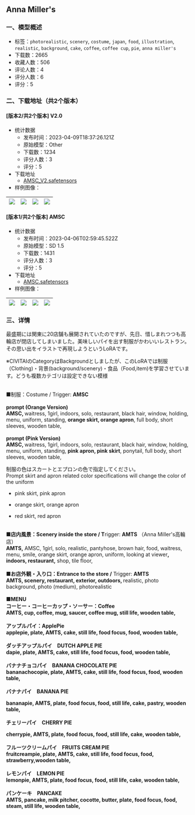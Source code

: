 ## Anna Miller's 
### 一、模型概述

- 标签：`photorealistic`, `scenery`, `costume`, `japan`, `food`, `illustration`, `realistic`, `background`, `cake`, `coffee`, `coffee cup`, `pie`, `anna miller's`
- 下载数：2665
- 收藏人数：506
- 评论人数：4
- 评分人数：6
- 评分：5

### 二、下载地址（共2个版本）

#### [版本2/共2个版本] V2.0

- 统计数据
  - 发布时间：2023-04-09T18:37:26.121Z
  - 原始模型：Other
  - 下载数：1234
  - 评分人数：3
  - 评分：5
- 下载地址
  - [AMSC_V2.safetensors](https://civitai.com/api/download/models/37726)
- 样例图像：

| <img src="https://image.civitai.com/xG1nkqKTMzGDvpLrqFT7WA/5510dc52-9fd1-4787-0882-677e34fcf400/width=450/416861.jpeg" /> | <img src="https://image.civitai.com/xG1nkqKTMzGDvpLrqFT7WA/82260c28-16ca-4f14-b7bc-d2328836b500/width=450/453464.jpeg" /> | <img src="https://image.civitai.com/xG1nkqKTMzGDvpLrqFT7WA/bdebfac9-8895-4aae-cdc3-83595afc7e00/width=450/453467.jpeg" /> | <img src="https://image.civitai.com/xG1nkqKTMzGDvpLrqFT7WA/6cb9272c-30e3-44da-a51a-90249e2f9e00/width=450/453468.jpeg" /> |
| ---- | ---- | ---- | ---- |

#### [版本1/共2个版本] AMSC

- 统计数据
  - 发布时间：2023-04-06T02:59:45.522Z
  - 原始模型：SD 1.5
  - 下载数：1431
  - 评分人数：3
  - 评分：5
- 下载地址
  - [AMSC.safetensors](https://civitai.com/api/download/models/26262)
- 样例图像：

| <img src="https://image.civitai.com/xG1nkqKTMzGDvpLrqFT7WA/3d9b3c8a-367f-4cb9-ab7e-a97ccf2c0200/width=450/288959.jpeg" /> | <img src="https://image.civitai.com/xG1nkqKTMzGDvpLrqFT7WA/e0c52318-9221-4b63-ab7d-67a95ca31d00/width=450/288971.jpeg" /> | <img src="https://image.civitai.com/xG1nkqKTMzGDvpLrqFT7WA/cc89dafc-e37f-4f9f-1771-076cb6d8de00/width=450/288970.jpeg" /> | <img src="https://image.civitai.com/xG1nkqKTMzGDvpLrqFT7WA/2f67a247-ff6c-453d-5ff7-b7ad07ec8400/width=450/288969.jpeg" /> |
| ---- | ---- | ---- | ---- |


### 三、详情
<p>最盛期には関東に20店舗も展開されていたのですが、先日、惜しまれつつも高輪店が閉店してしまいました。美味しいパイを出す制服がかわいいレストラン。その思い出をイラストで再現しようというLoRAです。</p><p>※CIVITAIのCategoryはBackgroundとしましたが、このLoRAでは制服（Clothing)・背景(background/scenery)・食品（Food,item)を学習させています。どうも複数カテゴリは設定できない模様</p><p><br />■制服：Costume / Trigger: <strong>AMSC</strong><br /><br /><strong>prompt (Orange Version)</strong><br /><strong>AMSC, </strong>waitress, 1girl, indoors, solo, restaurant, black hair, window, holding, menu, uniform, standing, <strong>orange skirt, orange apron</strong>, full body, short sleeves, wooden table,<br /><br /><strong>prompt (Pink Version)</strong><br /><strong>AMSC, </strong>waitress, 1girl, indoors, solo, restaurant, black hair, window, holding, menu, uniform, standing, <strong>pink apron, pink skirt</strong>, ponytail, full body, short sleeves, wooden table,</p><p></p><p>制服の色はスカートとエプロンの色で指定してください。<br />Prompt skirt and apron related color specifications will change the color of the uniform</p><ul><li><p>pink skirt, pink apron</p></li><li><p>orange skirt, orange apron</p></li><li><p>red skirt, red apron</p></li></ul><p><br />■<strong>店内風景：Scenery inside the store / T</strong>rigger: <strong>AMTS</strong> （Anna Miller's高輪店）<br /><strong>AMTS,</strong> AMSC, 1girl, solo, realistic, pantyhose, brown hair, food, waitress, menu, smile, orange skirt, orange apron, uniform, looking at viewer<strong>, indoors, restaurant,</strong> shop, tile floor,<br /><br />■<strong>お店外観・入り口：Entrance to the store /</strong> Trigger: <strong>AMTS</strong><br /><strong>AMTS, scenery, restaurant, exterior, outdoors, </strong>realistic, photo background, photo (medium), photorealistic<br /><br /><strong>■MENU</strong><br /><strong>コーヒー・コーヒーカップ・ソーサー：Coffee</strong><br /><strong>AMTS, cup, coffee, mug, saucer, coffee mug, still life, wooden table,</strong><br /><br /><strong>アップルパイ：ApplePie<br />applepie, plate, AMTS, cake, still life, food focus, food, wooden table,</strong><br /><br /><strong>ダッチアップルパイ　DUTCH APPLE PIE<br />dapie, plate, AMTS, cake, still life, food focus, food, wooden table,</strong><br /><br /><strong>バナナチョコパイ　BANANA CHOCOLATE PIE<br />bananachocopie, plate, AMTS, cake, still life, food focus, food, wooden table,</strong><br /><br /><strong>バナナパイ　BANANA PIE</strong></p><p><strong>bananapie, AMTS, plate, food focus, food, still life, cake, pastry, wooden table,</strong><br /><br /><strong>チェリーパイ　CHERRY PIE</strong></p><p><strong>cherrypie, AMTS, plate, food focus, food, still life, cake, wooden table,</strong><br /><br /><strong>フルーツクリームパイ　FRUITS CREAM PIE<br />fruitcreampie, plate, AMTS, cake, still life, food focus, food, strawberry,wooden table,</strong><br /><br /><strong>レモンパイ　LEMON PIE<br />lemonpie, AMTS, plate, food focus, food, still life, cake, wooden table,</strong><br /><br /><strong>パンケーキ　PANCAKE<br />AMTS, pancake, milk pitcher, cocotte, butter, plate, food focus, food, steam, still life, wooden table,</strong></p>